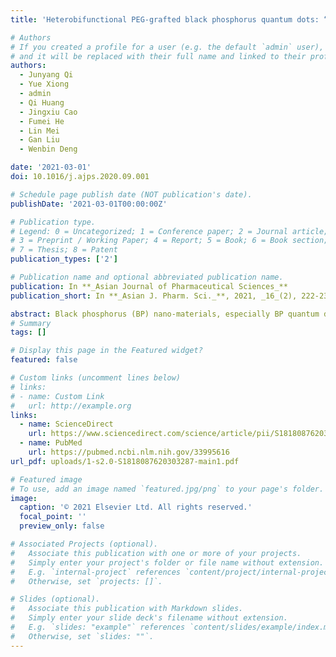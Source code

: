 ```yaml
---
title: 'Heterobifunctional PEG-grafted black phosphorus quantum dots: “Three-in-One” nano-platforms for mitochondria-targeted photothermal cancer therapy'

# Authors
# If you created a profile for a user (e.g. the default `admin` user), write the username (folder name) here
# and it will be replaced with their full name and linked to their profile.
authors:
  - Junyang Qi
  - Yue Xiong
  - admin
  - Qi Huang
  - Jingxiu Cao
  - Fumei He
  - Lin Mei
  - Gan Liu
  - Wenbin Deng

date: '2021-03-01'
doi: 10.1016/j.ajps.2020.09.001

# Schedule page publish date (NOT publication's date).
publishDate: '2021-03-01T00:00:00Z'

# Publication type.
# Legend: 0 = Uncategorized; 1 = Conference paper; 2 = Journal article;
# 3 = Preprint / Working Paper; 4 = Report; 5 = Book; 6 = Book section;
# 7 = Thesis; 8 = Patent
publication_types: ['2']

# Publication name and optional abbreviated publication name.
publication: In **_Asian Journal of Pharmaceutical Sciences_**
publication_short: In **_Asian J. Pharm. Sci._**, 2021, _16_(2), 222‑235.

abstract: Black phosphorus (BP) nano-materials, especially BP quantum dots (BPQDs), performs outstanding photothermal antitumor effects, excellent biocompatibility and biodegradability. However, there are several challenges to overcome before offering real benefits, such as poor stability, poor dispersibility as well as difficulty in tailoring other functions. Here, a “three-in-one” mitochondria-targeted BP nano-platform, called as BPQD-PEG-TPP, was designed. In this nano-platform, BPQDs were covalently grafted with a heterobifunctional PEG, in which one end was an aryl diazo group capable of reacting with BPQDs to form a covalent bond and the other end was a mitochondria-targeted triphenylphosphine (TPP) group. In addition to its excellent near-infrared photothermal properties, BPQD-PEG-TPP had much enhanced stability and dispersibility under physiological conditions, efficient mitochondria targeting and promoted ROS production through a photothermal effect. Both in vitro and in vivo experiments demonstrated that BPQD-PEG-TPP performed much superior photothermal cytotoxicity than BPQDs and BPQD-PEG as the mitochondria targeted PTT. Thus this “three-in-one” nanoplatform fabricated through polymer grafting, with excellent stability, dispersibility and negligible side effects, might be a promising strategy for mitochondria-targeted photothermal cancer therapy.
# Summary
tags: []

# Display this page in the Featured widget?
featured: false

# Custom links (uncomment lines below)
# links:
# - name: Custom Link
#   url: http://example.org 
links:
  - name: ScienceDirect
    url: https://www.sciencedirect.com/science/article/pii/S1818087620303287
  - name: PubMed
    url: https://pubmed.ncbi.nlm.nih.gov/33995616
url_pdf: uploads/1-s2.0-S1818087620303287-main1.pdf

# Featured image
# To use, add an image named `featured.jpg/png` to your page's folder.
image:
  caption: '© 2021 Elsevier Ltd. All rights reserved.'
  focal_point: ''
  preview_only: false

# Associated Projects (optional).
#   Associate this publication with one or more of your projects.
#   Simply enter your project's folder or file name without extension.
#   E.g. `internal-project` references `content/project/internal-project/index.md`.
#   Otherwise, set `projects: []`.

# Slides (optional).
#   Associate this publication with Markdown slides.
#   Simply enter your slide deck's filename without extension.
#   E.g. `slides: "example"` references `content/slides/example/index.md`.
#   Otherwise, set `slides: ""`.
---
```

